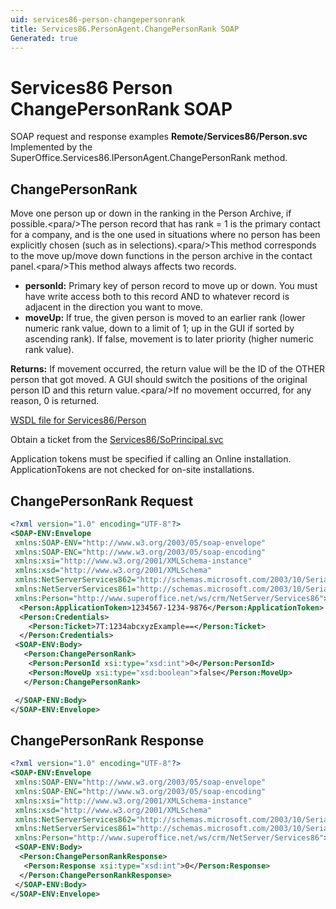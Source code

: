 ```yaml
---
uid: services86-person-changepersonrank
title: Services86.PersonAgent.ChangePersonRank SOAP
Generated: true
---
```


# Services86 Person ChangePersonRank SOAP

SOAP request and response examples **Remote/Services86/Person.svc**
Implemented by the <see cref="M:SuperOffice.Services86.IPersonAgent.ChangePersonRank">SuperOffice.Services86.IPersonAgent.ChangePersonRank</see> method.

## ChangePersonRank

Move one person up or down in the ranking in the Person Archive, if possible.&lt;para/&gt;The person record that has rank = 1 is the primary contact for a company, and is the one used in situations where no person has been explicitly chosen (such as in selections).&lt;para/&gt;This method corresponds to the move up/move down functions in the person archive in the contact panel.&lt;para/&gt;This method always affects two records.

* **personId:** Primary key of person record to move up or down. You must have write access both to this record AND to whatever record is adjacent in the direction you want to move.
* **moveUp:** If true, the given person is moved to an earlier rank (lower numeric rank value, down to a limit of 1; up in the GUI if sorted by ascending rank). If false, movement is to later priority (higher numeric rank value).

**Returns:** If movement occurred, the return value will be the ID of the OTHER person that got moved. A GUI should switch the positions of the original person ID and this return value.&lt;para/&gt;If no movement occurred, for any reason,  0 is returned.


[WSDL file for Services86/Person](../Services86-Person.md)

Obtain a ticket from the [Services86/SoPrincipal.svc](../SoPrincipal/SoPrincipal.md)

Application tokens must be specified if calling an Online installation. ApplicationTokens are not checked for on-site installations.

## ChangePersonRank Request

```xml
<?xml version="1.0" encoding="UTF-8"?>
<SOAP-ENV:Envelope
 xmlns:SOAP-ENV="http://www.w3.org/2003/05/soap-envelope"
 xmlns:SOAP-ENC="http://www.w3.org/2003/05/soap-encoding"
 xmlns:xsi="http://www.w3.org/2001/XMLSchema-instance"
 xmlns:xsd="http://www.w3.org/2001/XMLSchema"
 xmlns:NetServerServices862="http://schemas.microsoft.com/2003/10/Serialization/Arrays"
 xmlns:NetServerServices861="http://schemas.microsoft.com/2003/10/Serialization/"
 xmlns:Person="http://www.superoffice.net/ws/crm/NetServer/Services86">
  <Person:ApplicationToken>1234567-1234-9876</Person:ApplicationToken>
  <Person:Credentials>
    <Person:Ticket>7T:1234abcxyzExample==</Person:Ticket>
  </Person:Credentials>
 <SOAP-ENV:Body>
   <Person:ChangePersonRank>
    <Person:PersonId xsi:type="xsd:int">0</Person:PersonId>
    <Person:MoveUp xsi:type="xsd:boolean">false</Person:MoveUp>
   </Person:ChangePersonRank>

 </SOAP-ENV:Body>
</SOAP-ENV:Envelope>

```


## ChangePersonRank Response

```xml
<?xml version="1.0" encoding="UTF-8"?>
<SOAP-ENV:Envelope
 xmlns:SOAP-ENV="http://www.w3.org/2003/05/soap-envelope"
 xmlns:SOAP-ENC="http://www.w3.org/2003/05/soap-encoding"
 xmlns:xsi="http://www.w3.org/2001/XMLSchema-instance"
 xmlns:xsd="http://www.w3.org/2001/XMLSchema"
 xmlns:NetServerServices862="http://schemas.microsoft.com/2003/10/Serialization/Arrays"
 xmlns:NetServerServices861="http://schemas.microsoft.com/2003/10/Serialization/"
 xmlns:Person="http://www.superoffice.net/ws/crm/NetServer/Services86">
 <SOAP-ENV:Body>
  <Person:ChangePersonRankResponse>
   <Person:Response xsi:type="xsd:int">0</Person:Response>
  </Person:ChangePersonRankResponse>
 </SOAP-ENV:Body>
</SOAP-ENV:Envelope>

```

